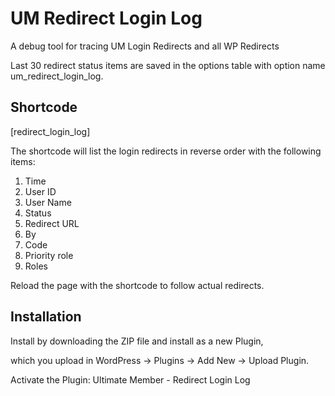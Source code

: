 # UM Redirect Login Log
A debug tool for tracing UM Login Redirects and all WP Redirects

Last 30 redirect status items are saved in the options table with option name um_redirect_login_log.

## Shortcode
[redirect_login_log]

The shortcode will list the login redirects in reverse order with the following items:

1. Time
2. User ID
3. User Name
4. Status
5. Redirect URL
6. By
7. Code
8. Priority role
9. Roles

Reload the page with the shortcode to follow actual redirects.

## Installation
Install by downloading the ZIP file and install as a new Plugin, 

which you upload in WordPress -> Plugins -> Add New -> Upload Plugin.

Activate the Plugin: Ultimate Member - Redirect Login Log
